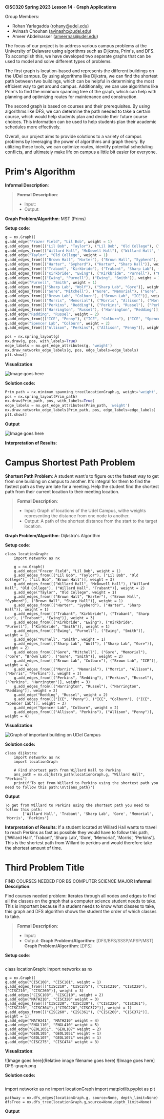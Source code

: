 **CISC320 Spring 2023 Lesson 14 - Graph Applications**

Group Members:
* Rohan Yarlagadda (rohany@udel.edu)
* Avinash Chouhan (avinashc@udel.edu)
* Ameer Abdelnasser (ameernas@udel.edu)

The focus of our project is to address various campus problems at the University of Delaware using algorithms such as Dijkstra, Prim's, and DFS. To accomplish this, we have developed two separate graphs that can be used to model and solve different types of problems.

The first graph is location-based and represents the different buildings on the UDel campus. By using algorithms like Dijkstra, we can find the shortest path between two buildings, which can be helpful in determining the most efficient way to get around campus. Additionally, we can use algorithms like Prim's to find the minimum spanning tree of the graph, which can help with planning and optimizing routes for maintenance and construction.

The second graph is based on courses and their prerequisites. By using algorithms like DFS, we can determine the path needed to take a certain course, which would help students plan and decide their future course choices. This information can be used to help students plan their academic schedules more effectively.

Overall, our project aims to provide solutions to a variety of campus problems by leveraging the power of algorithms and graph theory. By utilizing these tools, we can optimize routes, identify potential scheduling conflicts, and ultimately make life on campus a little bit easier for everyone.



# Prim's Algorithm

**Informal Description**: 

> **Formal Description**:
>  * Input:
>  * Output:

**Graph Problem/Algorithm**: MST (Prims)


**Setup code**:

```python
g = nx.Graph()
g.add_edge("Frazer Field", "Lil Bob", weight = 1)
g.add_edges_from([("Lil Bob", "Taylor"), ("Lil Bob", "Old College"), ("Lil Bob", "Brown Hall")], weight = 3)
g.add_edges_from([("Willard Hall", "McDowell Hall"), ("Willard Hall", "Old College"), ("Willard Hall", "Trabant")], weight = 2)
g.add_edge("Taylor", "Old College", weight = 1)
g.add_edges_from([("Brown Hall", "Harter"), ("Brown Hall", "Sypherd"), ("Brown Hall", "Sharp Hall")], weight = 1)
g.add_edges_from([("Harter", "Sypherd"), ("Harter", "Sharp Hall")], weight = 1)
g.add_edges_from([("Trabant", "Kirkbride"), ("Trabant", "Sharp Lab"), ("Trabant", "Ewing")], weight = 3)
g.add_edges_from([("Kirkbride", "Ewing"), ("Kirkbride", "Purnell"), ("Kirkbride", "Smith")], weight = 1)
g.add_edges_from([("Ewing", "Purnell"), ("Ewing", "Smith")], weight = 1)
g.add_edge("Purnell", "Smith", weight = 1)
g.add_edges_from([("Sharp Lab", "Wolf"), ("Sharp Lab", "Gore")], weight = 2)
g.add_edges_from([("Gore", "Mitchell"), ("Gore", "Memorial"), ("Gore", "Brown Lab"), ("Gore", "Smith")], weight = 2)
g.add_edges_from([("Brown Lab", "Colburn"), ("Brown Lab", "ICE")], weight = 4)
g.add_edges_from([("Morris", "Memorial"), ("Morris", "Allison"), ("Morris", "Perkins")], weight = 3)
g.add_edges_from([("Perkins", "Redding"), ("Perkins", "Russel"), ("Perkins", "Harrington")], weight = 3)
g.add_edges_from([("Harrington", "Russel"), ("Harrington", "Redding")], weight = 2)
g.add_edge("Redding", "Russel", weight = 2)
g.add_edges_from([("ICE", "Penny"), ("ICE", "Colburn"), ("ICE", "Spencer Lab")], weight = 3)
g.add_edge("Spencer Lab", "Colburn", weight = 2)
g.add_edges_from([("Allison", "Perkins"), ("Allison", "Penny")], weight = 4)

pos = nx.spring_layout(g)
nx.draw(g, pos, with_labels=True)
edge_labels = nx.get_edge_attributes(g, 'weight')
nx.draw_networkx_edge_labels(g, pos, edge_labels=edge_labels)
plt.show()
```

**Visualization**:

![Image goes here](./locationGraph.png)

**Solution code:**

```python
Prim_path = nx.minimum_spanning_tree(locationGraph.g, weight='weight', algorithm='prim', ignore_nan=False)
pos = nx.spring_layout(Prim_path)
nx.draw(Prim_path, pos, with_labels=True)
edge_labels = nx.get_edge_attributes(Prim_path, 'weight')
nx.draw_networkx_edge_labels(Prim_path, pos, edge_labels=edge_labels)
plt.show()
```

**Output**

![Image goes here](./PrimsPathFinal.png)

**Interpretation of Results**:

# Campus Shortest Path Problem

**Shortest Path Problem**: A student want's to figure out the fastest way to get from one building on campus to another. It's integral for them to find the fastest path as they are late for a meeting. Help the student find the shortest path from their current location to their meeting location. 

> **Formal Description**:
>  * Input: Graph of locations of the Udel Campus, withe weights representing the distance from one node to another. 
>  * Output: A path of the shortest distance from the start to the target location. 

**Graph Problem/Algorithm**: Dijkstra's Algorithm


**Setup code**:

```
class locationGraph: 
    import networkx as nx

    g = nx.Graph()
    g.add_edge("Frazer Field", "Lil Bob", weight = 1)
    g.add_edges_from([("Lil Bob", "Taylor"), ("Lil Bob", "Old College"), ("Lil Bob", "Brown Hall")], weight = 3)
    g.add_edges_from([("Willard Hall", "McDowell Hall"), ("Willard Hall", "Old College"), ("Willard Hall", "Trabant")], weight = 2)
    g.add_edge("Taylor", "Old College", weight = 1)
    g.add_edges_from([("Brown Hall", "Harter"), ("Brown Hall", "Sypherd"), ("Brown Hall", "Sharp Hall")], weight = 1)
    g.add_edges_from([("Harter", "Sypherd"), ("Harter", "Sharp Hall")], weight = 1)
    g.add_edges_from([("Trabant", "Kirkbride"), ("Trabant", "Sharp Lab"), ("Trabant", "Ewing")], weight = 3)
    g.add_edges_from([("Kirkbride", "Ewing"), ("Kirkbride", "Purnell"), ("Kirkbride", "Smith")], weight = 1)
    g.add_edges_from([("Ewing", "Purnell"), ("Ewing", "Smith")], weight = 1)
    g.add_edge("Purnell", "Smith", weight = 1)
    g.add_edges_from([("Sharp Lab", "Wolf"), ("Sharp Lab", "Gore")], weight = 2)
    g.add_edges_from([("Gore", "Mitchell"), ("Gore", "Memorial"), ("Gore", "Brown Lab"), ("Gore", "Smith")], weight = 2)
    g.add_edges_from([("Brown Lab", "Colburn"), ("Brown Lab", "ICE")], weight = 4)
    g.add_edges_from([("Morris", "Memorial"), ("Morris", "Allison"), ("Morris", "Perkins")], weight = 3)
    g.add_edges_from([("Perkins", "Redding"), ("Perkins", "Russel"), ("Perkins", "Harrington")], weight = 3)
    g.add_edges_from([("Harrington", "Russel"), ("Harrington", "Redding")], weight = 2)
    g.add_edge("Redding", "Russel", weight = 2)
    g.add_edges_from([("ICE", "Penny"), ("ICE", "Colburn"), ("ICE", "Spencer Lab")], weight = 3)
    g.add_edge("Spencer Lab", "Colburn", weight = 2)
    g.add_edges_from([("Allison", "Perkins"), ("Allison", "Penny")], weight = 4)

```

**Visualization**:

![Graph of important building on UDel Campus](./graphviz.png "UDel campus location graph")

**Solution code:**

```
class dijkstra: 
    import networkx as nx
    import locationGraph

    # Find shortest path from Willard Hall to Perkins
    ans_path = nx.dijkstra_path(locationGraph.g, "Willard Hall", "Perkins")
    print(f'To get from Willard to Perkins using the shortest path you need to follow this path:\n\t{ans_path}')
```

**Output**

```
To get from Willard to Perkins using the shortest path you need to follow this path:     
        ['Willard Hall', 'Trabant', 'Sharp Lab', 'Gore', 'Memorial', 'Morris', 'Perkins']
```

**Interpretation of Results**: If a student located at Willard Hall wants to travel to reach Perkins as fast as possible they would have to follow this path, ['Willard Hall', 'Trabant', 'Sharp Lab', 'Gore', 'Memorial', 'Morris', 'Perkins']. This is the shortest path from Willard to perkins and would therefore take the shortest amount of time. 

# Third Problem Title

FIND COURSES NEEDED FOR BS COMPUTER SCIENCE MAJOR
**Informal Description**: 

Find courses needed problem: Iterates through all nodes and edges to find all the classes on the graph that a computer science student needs to take. This is important because if a student needs to know what classes to take, this graph and DFS algorithm shows the student the order of which classes to take.
> **Formal Description**:
>  * Input:
>  * Output:
**Graph Problem/Algorithm**: [DFS/BFS/SSSP/APSP/MST]
**Graph Problem/Algorithm**: [DFS]


**Setup code**:

```python
```
class locationGraph: 
    import networkx as nx

    g = nx.Graph()
    g.add_edge("CISC108", "CISC181", weight = 1)
    g.add_edges_from([("CISC210", "CISC275"), ("CISC210", "CISC220"), ("CISC210", "CISC260")], weight = 3)
    g.add_edges("CISC108", "CISC210", weight = 2)
    g.add_edge("MATH210", "CISC320" weight = 3)
    g.add_edges_from([("CISC220", "CISC320"), ("CISC220", "CISC361"), ("CISC220", "CISC304"),("CISC220","CISC372")], weight = 1)
    g.add_edges_from([("CISC260", "CISC361"), ("CISC260", "CISC372")], weight = 1)
    g.add_edge("MATH241", "MATH210" weight = 4)
    g.add_edge("ENGL110", "ENGL410" weight = 5)
    g.add_edge("GEOL105L", "GEOL107" weight = 2)
    g.add_edge("GEOL105", "GEOL105L" weight = 1)
    g.add_edge("GEOL107", "GEOL107L" weight = 1)
    g.add_edge("CISC275", "CISC474" weight = 3)


**Visualization**:

![Image goes here](Relative image filename goes here)
![Image goes here] DFS-graph.png

**Solution code:**

```python
```
import networkx as nx
import locationGraph
import matplotlib.pyplot as plt

    pathway = nx.dfs_edges(locationGraph.g, source=None, depth_limit=None)
    dfsTree = nx.dfs_tree(locationGraph.g,source=None,depth_limit=None)


**Output**